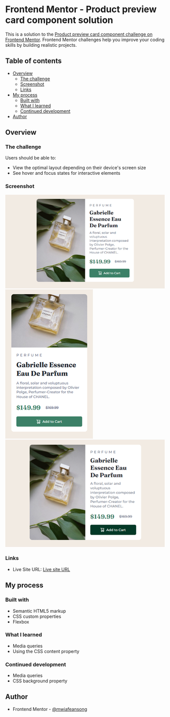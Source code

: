 # Frontend Mentor - Product preview card component solution

This is a solution to the [Product preview card component challenge on Frontend Mentor](https://www.frontendmentor.io/challenges/product-preview-card-component-GO7UmttRfa). Frontend Mentor challenges help you improve your coding skills by building realistic projects. 

## Table of contents

- [Overview](#overview)
  - [The challenge](#the-challenge)
  - [Screenshot](#screenshot)
  - [Links](#links)
- [My process](#my-process)
  - [Built with](#built-with)
  - [What I learned](#what-i-learned)
  - [Continued development](#continued-development)
- [Author](#author)

## Overview

### The challenge

Users should be able to:

- View the optimal layout depending on their device's screen size
- See hover and focus states for interactive elements

### Screenshot

![Desktop](./images/product-preview-desktop.png)
![Mobile](./images/product-preview-mobile.png)
![Desktop](./images/product-preview-active-state.png)

### Links

- Live Site URL: [Live site URL](https://your-live-site-url.com)

## My process

### Built with

- Semantic HTML5 markup
- CSS custom properties
- Flexbox

### What I learned

- Media queries
- Using the CSS content property

### Continued development

- Media queries
- CSS background property

## Author

- Frontend Mentor - [@mwiafeansong](https://www.frontendmentor.io/profile/mwiafeansong)